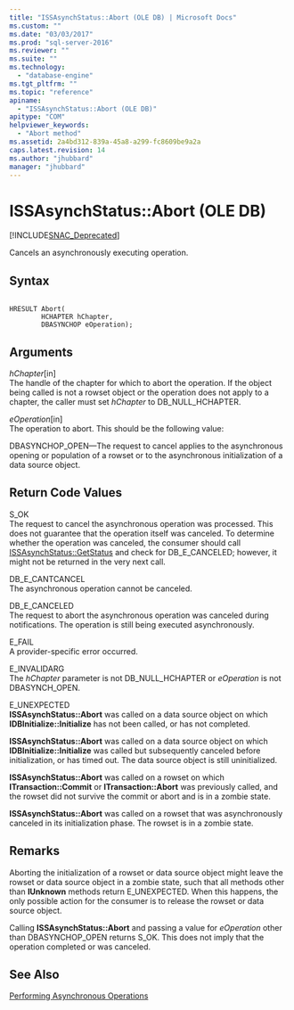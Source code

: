 ```yaml
---
title: "ISSAsynchStatus::Abort (OLE DB) | Microsoft Docs"
ms.custom: ""
ms.date: "03/03/2017"
ms.prod: "sql-server-2016"
ms.reviewer: ""
ms.suite: ""
ms.technology: 
  - "database-engine"
ms.tgt_pltfrm: ""
ms.topic: "reference"
apiname: 
  - "ISSAsynchStatus::Abort (OLE DB)"
apitype: "COM"
helpviewer_keywords: 
  - "Abort method"
ms.assetid: 2a4bd312-839a-45a8-a299-fc8609be9a2a
caps.latest.revision: 14
ms.author: "jhubbard"
manager: "jhubbard"
---
```

# ISSAsynchStatus::Abort (OLE DB)
[!INCLUDE[SNAC_Deprecated](../../relational-databases/extended-stored-procedures-reference/includes/snac-deprecated.md)]

  Cancels an asynchronously executing operation.  
  
## Syntax  
  
```  
  
HRESULT Abort(  
        HCHAPTER hChapter,  
        DBASYNCHOP eOperation);  
```  
  
## Arguments  
 *hChapter*[in]  
 The handle of the chapter for which to abort the operation. If the object being called is not a rowset object or the operation does not apply to a chapter, the caller must set *hChapter* to DB_NULL_HCHAPTER.  
  
 *eOperation*[in]  
 The operation to abort. This should be the following value:  
  
 DBASYNCHOP_OPEN—The request to cancel applies to the asynchronous opening or population of a rowset or to the asynchronous initialization of a data source object.  
  
## Return Code Values  
 S_OK  
 The request to cancel the asynchronous operation was processed. This does not guarantee that the operation itself was canceled. To determine whether the operation was canceled, the consumer should call [ISSAsynchStatus::GetStatus](../../relational-databases/native-client-ole-db-interfaces/issasynchstatus-getstatus-ole-db.md) and check for DB_E_CANCELED; however, it might not be returned in the very next call.  
  
 DB_E_CANTCANCEL  
 The asynchronous operation cannot be canceled.  
  
 DB_E_CANCELED  
 The request to abort the asynchronous operation was canceled during notifications. The operation is still being executed asynchronously.  
  
 E_FAIL  
 A provider-specific error occurred.  
  
 E_INVALIDARG  
 The *hChapter* parameter is not DB_NULL_HCHAPTER or *eOperation* is not DBASYNCH_OPEN.  
  
 E_UNEXPECTED  
 **ISSAsynchStatus::Abort** was called on a data source object on which **IDBInitialize::Initialize** has not been called, or has not completed.  
  
 **ISSAsynchStatus::Abort** was called on a data source object on which **IDBInitialize::Initialize** was called but subsequently canceled before initialization, or has timed out. The data source object is still uninitialized.  
  
 **ISSAsynchStatus::Abort** was called on a rowset on which **ITransaction::Commit** or **ITransaction::Abort** was previously called, and the rowset did not survive the commit or abort and is in a zombie state.  
  
 **ISSAsynchStatus::Abort** was called on a rowset that was asynchronously canceled in its initialization phase. The rowset is in a zombie state.  
  
## Remarks  
 Aborting the initialization of a rowset or data source object might leave the rowset or data source object in a zombie state, such that all methods other than **IUnknown** methods return E_UNEXPECTED. When this happens, the only possible action for the consumer is to release the rowset or data source object.  
  
 Calling **ISSAsynchStatus::Abort** and passing a value for *eOperation* other than DBASYNCHOP_OPEN returns S_OK. This does not imply that the operation completed or was canceled.  
  
## See Also  
 [Performing Asynchronous Operations](../../relational-databases/native-client/features/performing-asynchronous-operations.md)  
  
  